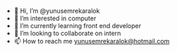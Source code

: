 - 👋 Hi, I’m @yunusemrekaralok
- 👀 I’m interested in computer
- 🌱 I’m currently learning front end developer
- 💞️ I’m looking to collaborate on intern
- 📫 How to reach me yunusemrekaralok@hotmail.com

<!---
yunusemrekaralok/yunusemrekaralok is a ✨ special ✨ repository because its `README.md` (this file) appears on your GitHub profile.
You can click the Preview link to take a look at your changes.
--->
